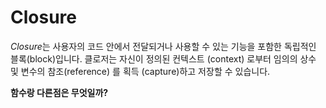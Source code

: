 # Closure

*Closure*는 사용자의 코드 안에서 전달되거나 사용할 수 있는 기능을 포함한 독립적인 블록(block)입니다. 클로저는 자신이 정의된 컨텍스트 (context) 로부터 임의의 상수 및 변수의 참조(reference) 를 획득 (capture)하고 저장할 수 있습니다.

**함수랑 다른점은 무엇일까?**






















